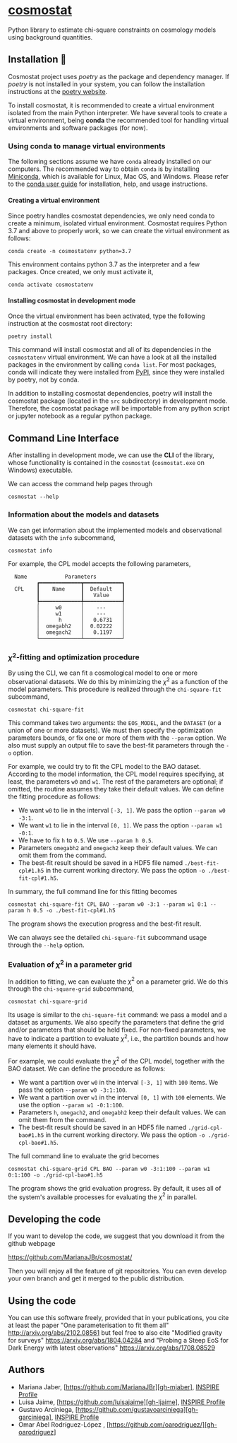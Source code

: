 # [cosmostat][repo-url]

Python library to estimate chi-square constraints on cosmology models using
background quantities.

## Installation 🧱

Cosmostat project uses _poetry_ as the package and dependency manager. If _poetry_ is not installed
in your system, you can follow the installation instructions at the [poetry website][poetry-url].

To install cosmostat, it is recommended to create a virtual environment isolated from the main
Python interpreter. We have several tools to create a virtual environment, being **conda** the
recommended tool for handling virtual environments and software packages (for now).

### Using conda to manage virtual environments

The following sections assume we have ``conda`` already installed on our computers. The recommended
way to obtain ``conda`` is by installing [Miniconda][miniconda-site], which is available for Linux,
Mac OS, and Windows. Please refer to the [conda user guide][conda-guide] for installation, help, and
usage instructions.

#### Creating a virtual environment

Since poetry handles cosmostat dependencies, we only need conda to create a minimum, isolated
virtual environment. Cosmostat requires Python 3.7 and above to properly work, so we can create the
virtual environment as follows:

```shell
conda create -n cosmostatenv python=3.7
```

This environment contains python 3.7 as the interpreter and a few packages. Once created, we only
must activate it,

```shell
conda activate cosmostatenv
```

#### Installing cosmostat in development mode

Once the virtual environment has been activated, type the following instruction at the cosmostat
root directory:

```shell
poetry install
```

This command will install cosmostat and all of its dependencies in the ``cosmostatenv`` virtual
environment. We can have a look at all the installed packages in the environment by calling ``conda
list``. For most packages, conda will indicate they were installed from [PyPI][pypi-url], since they
were installed by poetry, not by conda.

In addition to installing cosmostat dependencies, poetry will install the cosmostat package (located
in the ``src`` subdirectory) in development mode. Therefore, the cosmostat package will be
importable from any python script or jupyter notebook as a regular python package.

## Command Line Interface

After installing in development mode, we can use the **CLI** of the library, whose functionality is
contained in the ``cosmostat`` (``cosmostat.exe`` on Windows) executable.

We can access the command help pages through

```shell
cosmostat --help
```

### Information about the models and datasets

We can get information about the implemented models and observational datasets with the ``info``
subcommand,

```shell
cosmostat info
```

For example, the CPL model accepts the following parameters,

```text
  Name            Parameters
         ┏━━━━━━━━━━━━━┳━━━━━━━━━━━━┓
  CPL    ┃    Name     ┃  Default   ┃
         ┃             ┃   Value    ┃
         ┡━━━━━━━━━━━━━╇━━━━━━━━━━━━┩
         │     w0      │    ---     │
         │     w1      │    ---     │
         │      h      │   0.6731   │
         │  omegabh2   │  0.02222   │
         │  omegach2   │   0.1197   │
         └─────────────┴────────────┘
```

### $\chi^2$-fitting and optimization procedure

By using the CLI, we can fit a cosmological model to one or more observational datasets. We do this
by minimizing the $\chi^2$ as a function of the model parameters. This procedure is realized through
the ``chi-square-fit`` subcommand,

```shell
cosmostat chi-square-fit
```

This command takes two arguments: the ``EOS_MODEL``, and the ``DATASET`` (or a union of one or more
datasets). We must then specify the optimization parameters bounds, or fix one or more of them with
the ``--param`` option. We also must supply an output file to save the best-fit parameters through
the ``-o`` option.

For example, we could try to fit the CPL model to the BAO dataset. According to the model
information, the CPL model requires specifying, at least, the parameters ``w0`` and ``w1``. The rest
of the parameters are optional; if omitted, the routine assumes they take their default values. We
can define the fitting procedure as follows:

* We want ``w0`` to lie in the interval ``[-3, 1]``. We pass the option
  ``--param w0 -3:1``.
* We want ``w1`` to lie in the interval ``[0, 1]``. We pass the option
  ``--param w1 -0:1``.
* We have to fix ``h`` to ``0.5``. We use ``--param h 0.5``.
* Parameters ``omegabh2`` and ``omegach2`` keep their default values. We can
  omit them from the command.
* The best-fit result should be saved in a HDF5 file named
  ``./best-fit-cpl#1.h5`` in the current working directory. We pass the option
  ``-o ./best-fit-cpl#1.h5``.

In summary, the full command line for this fitting becomes

```shell
cosmostat chi-square-fit CPL BAO --param w0 -3:1 --param w1 0:1 --param h 0.5 -o ./best-fit-cpl#1.h5
```

The program shows the execution progress and the best-fit result.

We can always see the detailed ``chi-square-fit`` subcommand usage through the
``--help`` option.

### Evaluation of $\chi^2$ in a parameter grid

In addition to fitting, we can evaluate the $\chi^2$ on a parameter grid. We do this through the
``chi-square-grid``  subcommand,

```shell
cosmostat chi-square-grid
```

Its usage is similar to the ``chi-square-fit`` command: we pass a model and a dataset as arguments.
We also specify the parameters that define the grid and/or parameters that should be held fixed. For
non-fixed parameters, we have to indicate a partition to evaluate $\chi^2$, i.e., the partition
bounds and how many elements it should have.

For example, we could evaluate the $\chi^2$ of the CPL model, together with the BAO dataset. We can
define the procedure as follows:

* We want a partition over ``w0`` in the interval ``[-3, 1]`` with ``100`` items. We pass the option
  ``--param w0 -3:1:100``.
* We want a partition over ``w1`` in the interval ``[0, 1]`` with ``100`` elements. We use the
  option ``--param w1 -0:1:100``.
* Parameters ``h``, ``omegach2``, and ``omegabh2`` keep their default values. We can omit them from
  the command.
* The best-fit result should be saved in an HDF5 file named ``./grid-cpl-bao#1.h5`` in the current
  working directory. We pass the option ``-o ./grid-cpl-bao#1.h5``.

The full command line to evaluate the grid becomes

```shell
cosmostat chi-square-grid CPL BAO --param w0 -3:1:100 --param w1 0:1:100 -o ./grid-cpl-bao#1.h5
```

The program shows the grid evaluation progress. By default, it uses all of the system's available
processes for evaluating the $\chi^2$ in parallel.
## Developing the code
If you want to develop the code, we suggest that you download it from the github webpage  

https://github.com/MarianaJBr/cosmostat/

Then you will enjoy all the feature of git repositories. You can even develop your own branch and get it merged to the public distribution.
## Using the code
You can use this software freely, provided that in your publications, you cite at least the paper "One parameterisation to fit them all" <http://arxiv.org/abs/2102.08561> but feel free to also cite "Modified gravity for surveys" <https://arxiv.org/abs/1804.04284> and "Probing a Steep EoS for Dark Energy with latest observations" <https://arxiv.org/abs/1708.08529>

## Authors

* Mariana Jaber, [https://github.com/MarianaJBr][gh-mjaber], [INSPIRE Profile][inspire-mjaber]
* Luisa Jaime, [https://github.com/luisajaime][gh-ljaime], [INSPIRE Profile][inspire-ljaime]
* Gustavo Arciniega, [https://github.com/gustavoarciniega][gh-garciniega], [INSPIRE Profile][inspire-garciniega]
* Omar Abel Rodríguez-López , [https://github.com/oarodriguez/][gh-oarodriguez]

<!-- Links -->

[miniconda-site]: https://docs.conda.io/en/latest/miniconda.html
[conda-guide]: https://docs.conda.io/projects/conda/en/latest/user-guide/index.html
[poetry-url]: https://python-poetry.org/
[pypi-url]: https://pypi.org/
[repo-url]: https://github.com/oarodriguez/cosmostat
[gh-mjaber]: https://github.com/MarianaJBr
[inspire-mjaber]: https://inspirehep.net/authors/1707914
[gh-ljaime]: https://github.com/luisajaime
[inspire-ljaime]: https://inspirehep.net/authors/1258854
[gh-garciniega]: https://github.com/gustavoarciniega
[inspire-garciniega]: https://inspirehep.net/authors/1272389
[gh-oarodriguez]: https://github.com/oarodriguez
